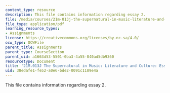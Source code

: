 ```yaml
---
content_type: resource
description: This file contains information regarding essay 2.
file: /media/courses/21m-013j-the-supernatural-in-music-literature-and-culture-fall-2013/38edafe1fe52a0e6bde20091c1189e4a_MIT21M_013JF13_Essay_2.pdf
file_type: application/pdf
learning_resource_types:
- Assignments
license: https://creativecommons.org/licenses/by-nc-sa/4.0/
ocw_type: OCWFile
parent_title: Assignments
parent_type: CourseSection
parent_uid: a1663d53-5501-0ba3-4a55-840ad5db9360
resourcetype: Document
title: '21M.013J The Supernatural in Music: Literature and Culture: Essay 2'
uid: 38edafe1-fe52-a0e6-bde2-0091c1189e4a
---
```

This file contains information regarding essay 2.